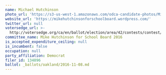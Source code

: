 ```yaml
---
name: Michael Hutchinson
photo_url: 'https://s3-us-west-1.amazonaws.com/odca-candidate-photos/Mike-Hutchinson.png'
website_url: 'https://mikehutchinsonforschoolboard.wordpress.com/'
twitter_url: null
votersedge_url: >-
  http://votersedge.org/ca/en/ballot/election/area/42/contests/contest/13218/candidate/130700?&county=Alameda%20County&election_authority_id=1
committee_name: Mike Hutchinson for School Board 2016
is_accepted_expenditure_ceiling: null
is_incumbent: false
occupation: null
party_affiliation: Democrat
filer_id: 134896
ballot: _ballots/oakland/2016-11-08.md
---
```

